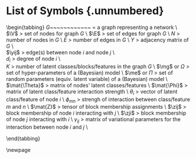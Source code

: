 # List of Symbols {.unnumbered}

\begin{tabbing}
$G$~~~~~~~~~~~~ \= a graph representing a network \\  
$\V$ \> set of nodes for graph $G$ \\
$\E$ \> set of edges for graph $G$ \\
$N$ \> number of nodes in $G$ \\
$E$ \> number of edges in $G$ \\
$Y$ \>  adjacency matrix of $G$ \\  
$\yij$ \>  edge(s) between node $i$ and node $j$ \\  
$d_i$ \>  degree of node $i$ \\  
$K$ \> number of latent classes/blocks/features in the graph $G$ \\
$\mg$ or $\Omega$ \> set of hyper-parameters of a (Bayesian) model \\
$\me$ or $\Pi$ \> set of random parameters (equiv. latent variable) of a (Bayesian) model \\
$\mat{\Theta}$ \> matrix of nodes' latent classes/features \\
$\mat{\Phi}$ \> matrix of latent class/feature interaction strength \\
$\theta_i$ \> vector of latent class/feature of node $i$ \\
$\phi_{mn}$ \> strengh of interaction between class/feature $m$ and $n$ \\
$\mat{Z}$ \> tensor of block membership assignments \\
$\zij$ \> block membership of node $i$ interacting with $j$ \\
$\zji$ \> block membership of node $j$ interacting with $i$ \\
$\gamma_{ij}$ \> matrix of variational parameters for the interaction between node $i$ and $j$ \\

\end{tabbing}

\newpage

